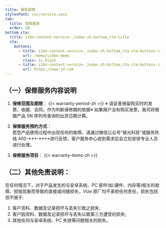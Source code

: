 ```yaml
---
title: 服务政策
stylesPath: css/service.sass
tab:
  title: 保修服务
  order: 20
bottom_cta:
  title: i18n-content-service-_index-zh-bottom_cta-title
  cta:
    buttons:
      - title: i18n-content-service-_index-zh-bottom_cta-cta-buttons-i_0-title
        url: /demo/video-demo
        class: is-black
      - title: i18n-content-service-_index-zh-bottom_cta-cta-buttons-i_1-title
        url: https://www.jd.com
---
```


## （一）保修服务内容说明

1. **保修范围及期限**：
   {{< warranty-period-zh >}}
   ※ 请妥善保留购买时的发票、收据、合同，作为判断保修期的依据※ 如果用户没有购买发票，我司将根据产品 SN 序列号查询的出货日期计算。

2. **保修服务预约方式**：
   <br>
   若您产品使用过程中出现任何的故障，请通过微信公众号“昼光科技”或服务热线 400-**\*-\*\***进行反馈，客户服务中心收到需求后会立刻安排专业人员进行处理。

3. **保修服务项目**：
   {{< warranty-items-zh >}}

## （二）其他免责说明：

在任何情况下，对于产品发生的与安卓系统、PC 部件(如:硬件、内存等)相关的故障、损毁现象而导致的直接或间接损失，Vize 原厂均不承担任何责任，损失包括但不限于:

1. 客户资料、数据及记录损坏与丢失引致之损失;
2. 客户因资料、数据及记录损坏与丢失以致第三方遭受的损失;
3. 其他任何与安卓系统、PC 失效等问题相关的损失。
